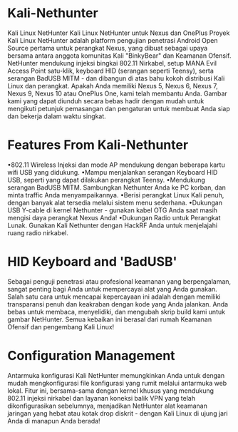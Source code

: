 # Kali-Nethunter
Kali Linux NetHunter  Kali Linux NetHunter untuk Nexus dan OnePlus  Proyek Kali Linux NetHunter adalah platform pengujian penetrasi Android Open Source pertama untuk perangkat Nexus, yang dibuat sebagai upaya bersama antara anggota komunitas Kali "BinkyBear" dan Keamanan Ofensif.  NetHunter mendukung injeksi bingkai 802.11 Nirkabel, setup MANA Evil Access Point satu-klik, keyboard HID (serangan seperti Teensy), serta serangan BadUSB MITM - dan dibangun di atas bahu kokoh distribusi Kali Linux dan perangkat.  Apakah Anda memiliki Nexus 5, Nexus 6, Nexus 7, Nexus 9, Nexus 10 atau OnePlus One, kami telah membantu Anda.  Gambar kami yang dapat diunduh secara bebas hadir dengan mudah untuk mengikuti petunjuk pemasangan dan pengaturan untuk membuat Anda siap dan bekerja dalam waktu singkat.

# Features From Kali-Nethunter
 •802.11 Wireless Injeksi dan mode AP mendukung dengan beberapa kartu wifi USB yang didukung.
 •Mampu menjalankan serangan Keyboard HID USB, seperti yang dapat dilakukan perangkat Teensy.
 •Mendukung serangan BadUSB MITM.  Sambungkan Nethunter Anda ke PC korban, dan minta traffic Anda menyampaikannya.
 •Berisi perangkat Linux Kali penuh, dengan banyak alat tersedia melalui sistem menu sederhana.
 •Dukungan USB Y-cable di kernel Nethunter - gunakan kabel OTG Anda saat masih mengisi daya perangkat Nexus Anda!
 •Dukungan Radio untuk Perangkat Lunak.  Gunakan Kali Nethunter dengan HackRF Anda untuk menjelajahi ruang radio nirkabel.

# HID Keyboard and 'BadUSB'
Sebagai penguji penetrasi atau profesional keamanan yang berpengalaman, sangat penting bagi Anda untuk mempercayai alat yang Anda gunakan.  Salah satu cara untuk mencapai kepercayaan ini adalah dengan memiliki transparansi penuh dan keakraban dengan kode yang Anda jalankan.  Anda bebas untuk membaca, menyelidiki, dan mengubah skrip build kami untuk gambar NetHunter.  Semua kebaikan ini berasal dari rumah Keamanan Ofensif dan pengembang Kali Linux!

# Configuration Management 
Antarmuka konfigurasi Kali NetHunter memungkinkan Anda untuk dengan mudah mengkonfigurasi file konfigurasi yang rumit melalui antarmuka web lokal.  Fitur ini, bersama-sama dengan kernel khusus yang mendukung 802.11 injeksi nirkabel dan layanan koneksi balik VPN yang telah dikonfigurasikan sebelumnya, menjadikan NetHunter alat keamanan jaringan yang hebat atau kotak drop diskrit - dengan Kali Linux di ujung jari Anda di manapun Anda berada!
